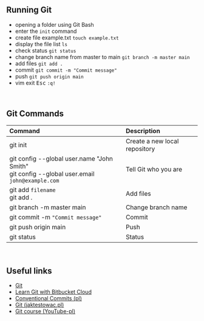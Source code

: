 ## Running Git

- opening a folder using Git Bash
- enter the `init` command
- create file example.txt `touch example.txt`
- display the file list `ls`
- check status `git status`
- change branch name from master to main `git branch -m master main`
- add files `git add .`
- commit `git commit -m "Commit message"`
- push `git push origin main`
- vim exit <kbd>Esc</kbd> `:q!`

<br>

## Git Commands

| Command                                                                                           | Description                   |
| :------------------------------------------------------------------------------------------------ | :---------------------------- |
| git init                                                                                          | Create a new local repository |
| git config --global user.name "John Smith" <br> git config --global user.email `john@example.com` | Tell Git who you are          |
| git add `filename` <br> git add .                                                                 | Add files                     |
| git branch -m master main                                                                         | Change branch name            |
| git commit -m `"Commit message"`                                                                  | Commit                        |
| git push origin main                                                                              | Push                          |
| git status                                                                                        | Status                        |

<br>

## Useful links

- [Git](https://git-scm.com/docs)
- [Learn Git with Bitbucket Cloud](https://www.atlassian.com/git/tutorials/learn-git-with-bitbucket-cloud)
- [Conventional Commits (pl)](https://highlab.pl/conventional-commits/)
- [Git (jaktestowac.pl)](https://jaktestowac.pl/git/)
- [Git course (YouTube-pl)](https://www.youtube.com/watch?v=AjCwB0CiCfE&list=PL2zsrr3O56spOLrXjhOKTx7l-g9UhEe64)